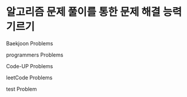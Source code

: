 # 알고리즘 문제 풀이를 통한 문제 해결 능력 기르기

Baekjoon Problems

programmers Problems

Code-UP Problems

leetCode Problems

test Problem
